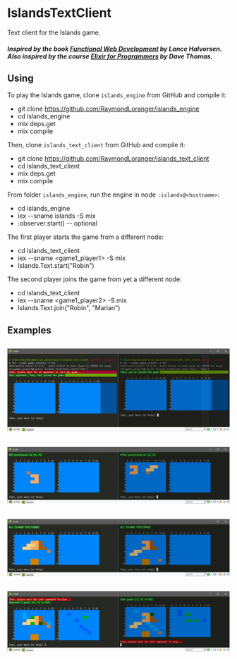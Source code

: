 # IslandsTextClient

 Text client for the Islands game.

##### Inspired by the book [Functional Web Development](https://pragprog.com/book/lhelph/functional-web-development-with-elixir-otp-and-phoenix) by Lance Halvorsen.</br>Also inspired by the course [Elixir for Programmers](https://codestool.coding-gnome.com/courses/elixir-for-programmers) by Dave Thomas.

## Using

To play the Islands game, clone `islands_engine` from GitHub and compile it:

  - git clone https://github.com/RaymondLoranger/islands_engine
  - cd islands_engine
  - mix deps.get
  - mix compile

Then, clone `islands_text_client` from GitHub and compile it:

  - git clone https://github.com/RaymondLoranger/islands_text_client
  - cd islands_text_client
  - mix deps.get
  - mix compile

From folder `islands_engine`, run the engine in node `:islands@<hostname>`:

  - cd islands_engine
  - iex --sname islands -S mix
  - :observer.start() -- optional

The first player starts the game from a different node:

  - cd islands_text_client
  - iex --sname <game1_player1> -S mix
  - Islands.Text.start("Robin")

The second player joins the game from yet a different node:

  - cd islands_text_client
  - iex --sname <game1_player2> -S mix
  - Islands.Text.join("Robin", "Marian")

## Examples
## ![start](images/start.png)
## ![positioned](images/positioned.png)
## ![all_positioned](images/all_positioned.png)
## ![guess](images/guess.png)
